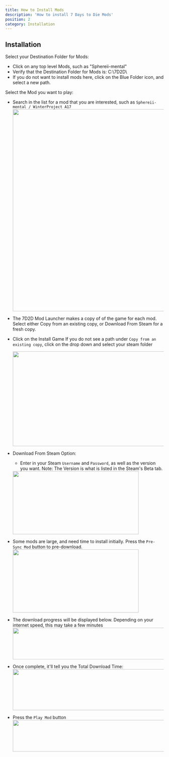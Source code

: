 ```yaml
---
title: How to Install Mods
description: 'How to install 7 Days to Die Mods'
position: 2
category: Installation
---
```


## Installation

Select your Destination Folder for Mods:

- Click on any top level Mods, such as "Sphereii-mental"
- Verify that the Destination Folder for Mods is:  C:\7D2D\
- If you do not want to install mods here, click on the Blue Folder icon, and select a new path.

Select the Mod you want to play:

- Search in the list for a mod that you are interested, such as  `Sphereii-mental / WinterProject A17`
  <img src="/NewItem2.png" width="1280" height="640" alt=""/>
- The 7D2D Mod Launcher makes a copy of of the game for each mod. Select either Copy from an existing copy, or Download From Steam for a fresh copy.

- Click on the Install Game
  <alert type="info">If you do not see a path under `Copy from an existing copy`, click on the drop down and select your steam folder</alert>

  <img src="/NewItem3.png" width="600" height="300" alt=""/>

- Download From Steam Option:
  - Enter in your Steam `Username` and `Password`, as well as the version you want.
  <alert type="info">Note: The Version is what is listed in the Steam's Beta tab.</alert>
  <img src="/NewItem4.png" width="400" height="200" alt=""/>
- Some mods are large, and need time to install initially. Press the `Pre-Sync Mod` button to pre-download.
  <img src="/NewItem5.png" width="400" height="200" alt=""/>

- The download progress will be displayed below. Depending on your internet speed, this may take a few minutes
  <img src="/NewItem6.png" width="880" height="100" alt=""/>

- Once complete, it'll tell you the Total Download Time:
  <img src="/NewItem7.png" width="670" height="130" alt=""/>

- Press the `Play Mod` button
  <img src="/NewItem8.png" width="880" height="100" alt=""/>